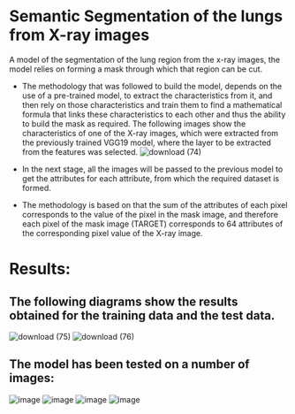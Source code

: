 # Semantic Segmentation of the lungs from X-ray images
A model of the segmentation of the lung region from the x-ray images, the model relies on forming a mask through which that region can be cut.
- The methodology that was followed to build the model, depends on the use of a pre-trained model, to extract the characteristics from it, and then rely on those characteristics and train them to find a mathematical formula that links these characteristics to each other and thus the ability to build the mask as required.
The following images show the characteristics of one of the X-ray images, which were extracted from the previously trained VGG19 model, where the layer to be extracted from the features was selected.
![download (74)](https://user-images.githubusercontent.com/108609519/189716915-e0d21298-bc62-46b4-bfd7-4c1f53ed10a9.png)

- In the next stage, all the images will be passed to the previous model to get the attributes for each attribute, from which the required dataset is formed.
- The methodology is based on that the sum of the attributes of each pixel corresponds to the value of the pixel in the mask image, and therefore each pixel of the mask image (TARGET) corresponds to 64 attributes of the corresponding pixel value of the X-ray image.
# Results:
## The following diagrams show the results obtained for the training data and the test data.

![download (75)](https://user-images.githubusercontent.com/108609519/189717090-2df5c99b-52c7-42c7-9e0a-07481723f33a.png)
![download (76)](https://user-images.githubusercontent.com/108609519/189717126-2593ec89-6edf-4020-b5b9-5737252af71b.png)

## The model has been tested on a number of images:

![image](https://user-images.githubusercontent.com/108609519/189717435-1645197e-176a-441d-bdc3-49d83d8f4acf.png)
![image](https://user-images.githubusercontent.com/108609519/189717966-655d0a42-3461-4a8f-bcd0-e6847e33140c.png)
![image](https://user-images.githubusercontent.com/108609519/189717720-267c8146-04d6-46ad-93ce-a35bf054d188.png)
![image](https://user-images.githubusercontent.com/108609519/189718276-ea69ce44-a203-4350-81de-1ae40281077a.png)



